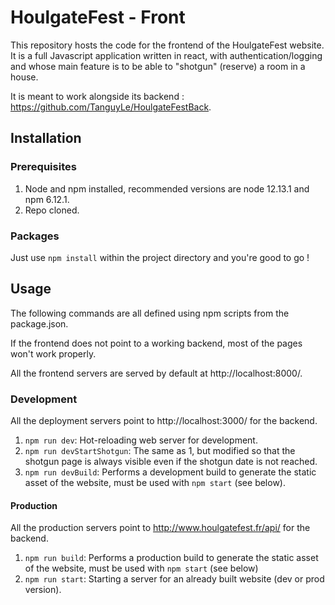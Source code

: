 # HoulgateFest - Front

This repository hosts the code for the frontend of the HoulgateFest website. It is a full Javascript application
written in react, with authentication/logging and whose main feature is to be able to "shotgun" (reserve) a room
in a house.

It is meant to work alongside its backend : https://github.com/TanguyLe/HoulgateFestBack.

## Installation
### Prerequisites
1. Node and npm installed, recommended versions are node 12.13.1 and npm 6.12.1.
2. Repo cloned.

### Packages
Just use `npm install` within the project directory and you're good to go !

## Usage

The following commands are all defined using npm scripts from the package.json.

If the frontend does not point to a working backend, most of the pages won't work properly.

All the frontend servers are served by default at http://localhost:8000/.

### Development
All the deployment servers point to http://localhost:3000/ for the backend.

1. `npm run dev`: Hot-reloading web server for development.
2. `npm run devStartShotgun`: The same as 1, but modified so that the shotgun
page is always visible even if the shotgun date is not reached.
3. `npm run devBuild`: Performs a development build to generate the static asset of the website,
must be used with `npm start` (see below).

#### Production
All the production servers point to http://www.houlgatefest.fr/api/ for the backend.

1. `npm run build`: Performs a production build to generate the static asset of the website,
must be used with `npm start` (see below)
2. `npm run start`: Starting a server for an already built website (dev or prod version).
